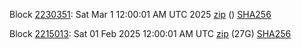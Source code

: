 Block [2230351](https://insight.dash.org/insight/block/00000000000000218af5cb255163039cdea2356b3c4b835461782dbf32f1ca48): Sat Mar  1 12:00:01 AM UTC 2025 [zip](https://dash-bootstrap-2.ams3.digitaloceanspaces.com/mainnet/2025-03-01/bootstrap.dat.zip) () [SHA256](https://dash-bootstrap-2.ams3.digitaloceanspaces.com/mainnet/2025-03-01/sha256.txt)

Block [2215013](https://insight.dash.org/insight/block/0000000000000000ece1d5bd22781652fc1df0dec280f3230ea4100ffb1d9d1c): Sat 01 Feb 2025 12:00:01 AM UTC [zip](https://dash-bootstrap-2.ams3.digitaloceanspaces.com/mainnet/2025-02-01/bootstrap.dat.zip) (27G) [SHA256](https://dash-bootstrap-2.ams3.digitaloceanspaces.com/mainnet/2025-02-01/sha256.txt)
